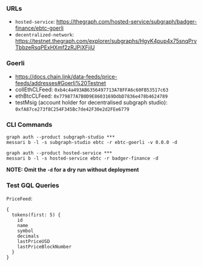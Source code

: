 ### URLs

- `hosted-service`: https://thegraph.com/hosted-service/subgraph/badger-finance/ebtc-goerli
- `decentralized-network`: https://testnet.thegraph.com/explorer/subgraphs/HgyK4pup4x75snqPrvTbbzeRsqPExHXmf2zRJPiXFjiU

### Goerli

- https://docs.chain.link/data-feeds/price-feeds/addresses#Goerli%20Testnet
- collEthCLFeed: `0xb4c4a493AB6356497713A78FFA6c60FB53517c63`
- ethBtcCLFeed: `0x779877A7B0D9E8603169DdbD7836e478b4624789`
- testMsig (account holder for decentralised subgraph studio): `0xfA87ce273f8C254F345Bc7de42F30e2d2FEe6779`

### CLI Commands

```
graph auth --product subgraph-studio ***
messari b -l -s subgraph-studio ebtc -r ebtc-goerli -v 0.0.0 -d
```

```
graph auth --product hosted-service ***
messari b -l -s hosted-service ebtc -r badger-finance -d
```

**NOTE: Omit the `-d` for a dry run without deployment**

### Test GQL Queries

`PriceFeed`:

```
{
  tokens(first: 5) {
    id
    name
    symbol
    decimals
    lastPriceUSD
    lastPriceBlockNumber
  }
}
```
